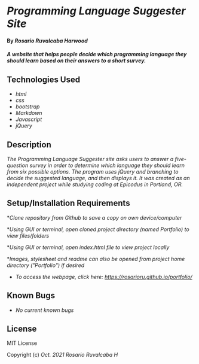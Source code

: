 # _Programming Language Suggester Site_

#### By _**Rosario Ruvalcaba Harwood**_

#### _A website that helps people decide which programming language they should learn based on their answers to a short survey._

## Technologies Used

* _html_
* _css_
* _bootstrap_
* _Markdown_
* _Javascript_
* _jQuery_

## Description

_The Programming Language Suggester site asks users to answer a five-question survey in order to determine which language they should learn from six possible options. The program uses jQuery and branching to decide the suggested language, and then displays it. It was created as an independent project while studying coding at Epicodus in Portland, OR._


## Setup/Installation Requirements

*_Clone repository from Github to save a copy on own device/computer_

*_Using GUI or terminal, open cloned project directory (named Portfolio) to view files/folders_

*_Using GUI or terminal, open index.html file to view project locally_

*_Images, stylesheet and readme can also be opened from project home directory ("Portfolio") if desired_

* _To access the webpage, click here: https://rosarioru.github.io/portfolio/_

## Known Bugs

* _No current known bugs_

## License

MIT License

Copyright (c) _Oct. 2021_ _Rosario Ruvalcaba H_